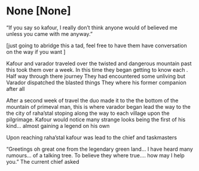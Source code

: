 # None [None]
“If you say so kafour, I really don’t think anyone would of believed me unless you came with me anyway.” 

[just going to abridge this a tad, feel free to have them have conversation on the way if you want ] 

Kafour and varador traveled over the twisted and dangerous mountain past this took them over a week. In this time they began   getting to know each . Half way through there journey They had encountered some unliving but Varador dispatched the blasted things They where his former companion after all

After a second week of travel the duo made it to the the bottom of the mountain of primeval man, this is where varador began lead the way to  the the city of raha’stal stoping along the way to each village upon the pilgrimage. Kafour would notice many strange looks being the first of his kind... almost gaining a legend on his own 

Upon reaching raha’stal kafour was lead to the chief and taskmasters 

“Greetings oh great one from the legendary green land... I have heard many rumours... of a talking tree. To believe they where true.... how may I help you.” The current chief asked
